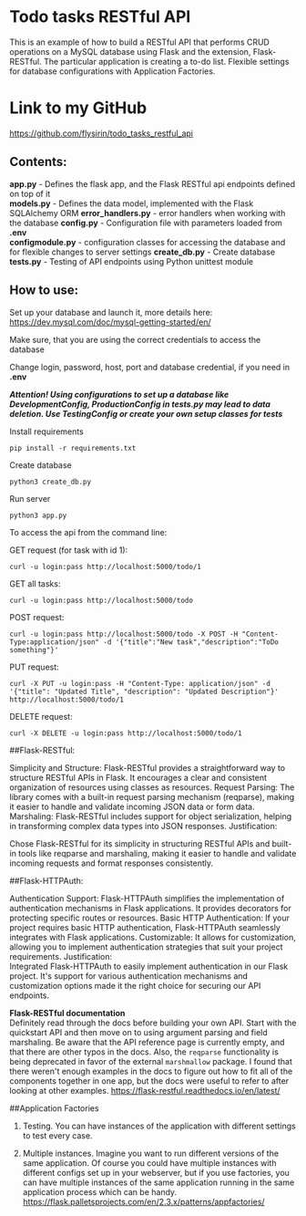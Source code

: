 # Todo tasks RESTful API  
This is an example of how to build a RESTful API that performs CRUD operations on a MySQL database using Flask and the extension, Flask-RESTful.
The particular application is creating a to-do list. Flexible settings for database configurations with Application Factories.


# Link to my GitHub
https://github.com/flysirin/todo_tasks_restful_api

## Contents:
**app.py** - Defines the flask app, and the Flask RESTful api endpoints defined on top of it     
**models.py** - Defines the data model, implemented with the Flask SQLAlchemy ORM
**error_handlers.py** - error handlers when working with the database
**config.py** - Configuration file with parameters loaded from **.env**   
**configmodule.py** - configuration classes for accessing the database and for flexible changes to server settings
**create_db.py** - Create database  
**tests.py** - Testing of API endpoints using Python unittest module   


## How to use:

Set up your database and launch it, more details here:  
https://dev.mysql.com/doc/mysql-getting-started/en/

Make sure, that you are using the correct credentials to access the database

Change login, password, host, port and database credential, if you need in   **.env**

**_Attention! Using configurations to set up a database like DevelopmentConfig, ProductionConfig in tests.py
may lead to data deletion. Use TestingConfig or create your own setup classes for tests_**  

Install requirements
```
pip install -r requirements.txt
```

Create database
```
python3 create_db.py
```
Run server
```
python3 app.py
```

To access the api from the command line:

GET request (for task with id 1):
```
curl -u login:pass http://localhost:5000/todo/1

```

GET all tasks:  
```
curl -u login:pass http://localhost:5000/todo

```
POST request:
```
curl -u login:pass http://localhost:5000/todo -X POST -H "Content-Type:application/json" -d '{"title":"New task","description":"ToDo something"}'
```

PUT request:
```
curl -X PUT -u login:pass -H "Content-Type: application/json" -d '{"title": "Updated Title", "description": "Updated Description"}' http://localhost:5000/todo/1
```

DELETE request:
```
curl -X DELETE -u login:pass http://localhost:5000/todo/1
```  

##Flask-RESTful:

Simplicity and Structure: Flask-RESTful provides a straightforward way to structure RESTful APIs in Flask. It encourages a clear and consistent organization of resources using classes as resources.
Request Parsing: The library comes with a built-in request parsing mechanism (reqparse), making it easier to handle and validate incoming JSON data or form data.
Marshaling: Flask-RESTful includes support for object serialization, helping in transforming complex data types into JSON responses.
Justification:

Chose Flask-RESTful for its simplicity in structuring RESTful APIs and built-in tools like reqparse and marshaling, making it easier to handle and validate incoming requests and format responses consistently.

##Flask-HTTPAuth:  

Authentication Support: Flask-HTTPAuth simplifies the implementation of authentication mechanisms in Flask applications. It provides decorators for protecting specific routes or resources.
Basic HTTP Authentication: If your project requires basic HTTP authentication, Flask-HTTPAuth seamlessly integrates with Flask applications.
Customizable: It allows for customization, allowing you to implement authentication strategies that suit your project requirements.
Justification:  
Integrated Flask-HTTPAuth to easily implement authentication in our Flask project. It's support for various authentication mechanisms and customization options made it the right choice for securing our API endpoints.  


**Flask-RESTful documentation**      
Definitely read through the docs before building your own API. Start with the quickstart API
and then move on to using argument parsing and field marshaling. Be aware that the API reference page
is currently empty, and that there are other typos in the docs. Also, the `reqparse` functionality is being deprecated
in favor of the external `marshmallow` package. I found that there weren't enough examples in the docs to figure out how to fit all of the components together
in one app, but the docs were useful to refer to after looking at other examples. 
https://flask-restful.readthedocs.io/en/latest/


##Application Factories
1) Testing. You can have instances of the application with different settings to test every case.

2) Multiple instances. Imagine you want to run different versions of the same application. Of course you could have 
multiple instances with different configs set up in your webserver, but if you use factories, you can have multiple
instances of the same application running in the same application process which can be handy.
https://flask.palletsprojects.com/en/2.3.x/patterns/appfactories/

